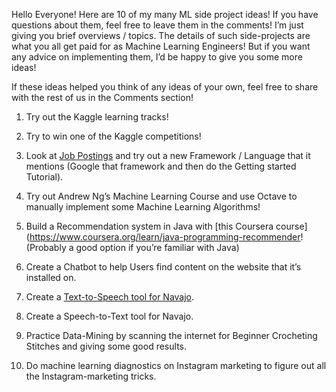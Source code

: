 
Hello Everyone! Here are 10 of my many ML side project ideas! If you have questions about them, feel free to leave them in the comments! I’m just giving you brief overviews / topics. The details of such side-projects are what you all get paid for as Machine Learning Engineers! But if you want any advice on implementing them, I’d be happy to give you some more ideas!

If these ideas helped you think of any ideas of your own, feel free to share with the rest of us in the Comments section!

1. Try out the Kaggle learning tracks!
1. Try to win one of the Kaggle competitions!
1. Look at [Job Postings](https://www.kaggle.com/jobs) and try out a new Framework / Language that it mentions (Google that framework and then do the Getting started Tutorial).

1. Try out Andrew Ng’s Machine Learning Course and use Octave to manually implement some Machine Learning Algorithms!
1. Build a Recommendation system in Java with [this Coursera course](https://www.coursera.org/learn/java-programming-recommender! (Probably a good option if you’re familiar with Java)
1. Create a Chatbot to help Users find content on the website that it’s installed on.
1. Create a [Text-to-Speech tool for Navajo](https://www.researchgate.net/publication/272354640_A_Navajo_Language_Text-to-Speech_Synthesizer).
1. Create a Speech-to-Text tool for Navajo.
1. Practice Data-Mining by scanning the internet for Beginner Crocheting Stitches and giving some good results.
1. Do machine learning diagnostics on Instagram marketing to figure out all the Instagram-marketing tricks.